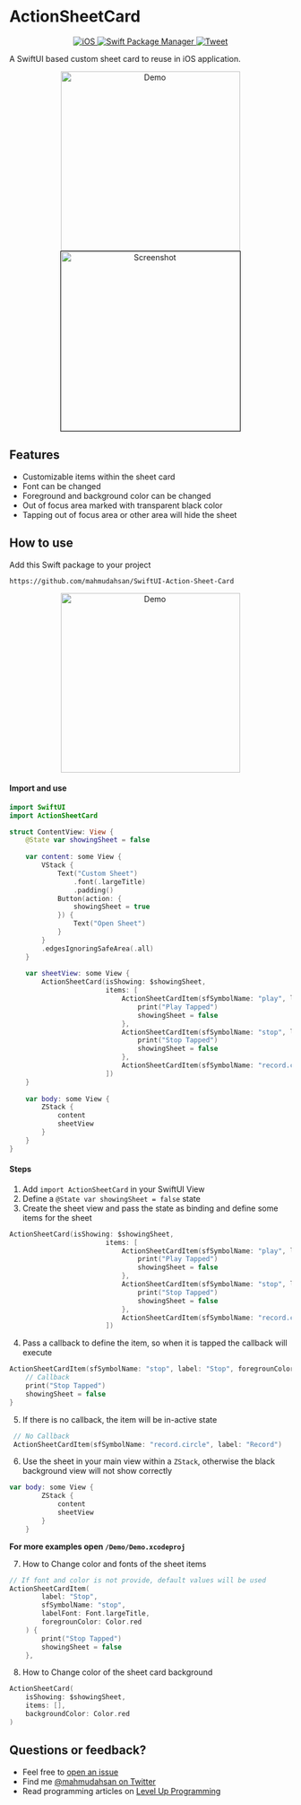 # ActionSheetCard
<p align="center">
    <a href="https://github.com/mahmudahsan/SwiftUI-Action-Sheet-Card">
        <img src="https://img.shields.io/badge/platform-iOS-lightgrey" alt="iOS" />
    </a>
    <a href="https://swift.org/package-manager">
        <img src="https://img.shields.io/badge/spm-compatible-green.svg?style=flat" alt="Swift Package Manager" />
    </a>
    <a href="https://twitter.com/mahmudahsan">
        <img src="https://img.shields.io/twitter/url?url=https%3A%2F%2Fgithub.com%2Fmahmudahsan%2FSwiftUI-Action-Sheet-Card" alt="Tweet" />
    </a>
    
</p>

A SwiftUI based custom sheet card to reuse in iOS application.

 <p align="center">
    <img src="Resources/demo.gif" width="320" alt="Demo" />
    <img src="Resources/demo-screen.png" width="320" alt="Screenshot" border="1">
</p>

## Features
- Customizable items within the sheet card
- Font can be changed
- Foreground and background color can be changed
- Out of focus area marked with transparent black color
- Tapping out of focus area or other area will hide the sheet

## How to use

Add this Swift package to your project
```
https://github.com/mahmudahsan/SwiftUI-Action-Sheet-Card
```

 <p align="center">
    <img src="Resources/spm-add.png" width="320" alt="Demo" />
</p>

#### Import and use

```swift
import SwiftUI
import ActionSheetCard

struct ContentView: View {
    @State var showingSheet = false
    
    var content: some View {
        VStack {
            Text("Custom Sheet")
                .font(.largeTitle)
                .padding()
            Button(action: {
                showingSheet = true
            }) {
                Text("Open Sheet")
            }
        }
        .edgesIgnoringSafeArea(.all)
    }
    
    var sheetView: some View {
        ActionSheetCard(isShowing: $showingSheet,
                        items: [
                            ActionSheetCardItem(sfSymbolName: "play", label: "Play") {
                                print("Play Tapped")
                                showingSheet = false
                            },
                            ActionSheetCardItem(sfSymbolName: "stop", label: "Stop", foregrounColor: Color.red) {
                                print("Stop Tapped")
                                showingSheet = false
                            },
                            ActionSheetCardItem(sfSymbolName: "record.circle", label: "Record")
                        ])
    }
    
    var body: some View {
        ZStack {
            content
            sheetView
        }
    }
}
```
#### Steps
1. Add `import ActionSheetCard` in your SwiftUI View
2. Define a `@State var showingSheet = false` state
3. Create the sheet view and pass the state as binding and define some items for the sheet
```Swift
ActionSheetCard(isShowing: $showingSheet,
                        items: [
                            ActionSheetCardItem(sfSymbolName: "play", label: "Play") {
                                print("Play Tapped")
                                showingSheet = false
                            },
                            ActionSheetCardItem(sfSymbolName: "stop", label: "Stop", foregrounColor: Color.red) {
                                print("Stop Tapped")
                                showingSheet = false
                            },
                            ActionSheetCardItem(sfSymbolName: "record.circle", label: "Record")
                        ])
```
4. Pass a callback to define the item, so when it is tapped the callback will execute
```Swift
ActionSheetCardItem(sfSymbolName: "stop", label: "Stop", foregrounColor: Color.red) {
    // Callback
    print("Stop Tapped")
    showingSheet = false
}
```
5. If there is no callback, the item will be in-active state
```Swift 
 // No Callback
 ActionSheetCardItem(sfSymbolName: "record.circle", label: "Record")
```

6. Use the sheet in your main view within a `ZStack`, otherwise the black background view will not show correctly
```Swift
var body: some View {
        ZStack {
            content
            sheetView
        }
    }
```

**For more examples open `/Demo/Demo.xcodeproj`**

7. How to Change color and fonts of the sheet items
```Swift
// If font and color is not provide, default values will be used
ActionSheetCardItem(
        label: "Stop",
        sfSymbolName: "stop",
        labelFont: Font.largeTitle,
        foregrounColor: Color.red
    ) {
        print("Stop Tapped")
        showingSheet = false
    },
```

8. How to Change color of the sheet card background
```Swift
ActionSheetCard(
    isShowing: $showingSheet,
    items: [],
    backgroundColor: Color.red
)
```

## Questions or feedback?

- Feel free to [open an issue](https://github.com/mahmudahsan/SwiftUI-Action-Sheet-Card/issues/new)
- Find me [@mahmudahsan on Twitter](https://twitter.com/mahmudahsan)
- Read programming articles on [Level Up Programming](https://levelupprogramming.net/)
